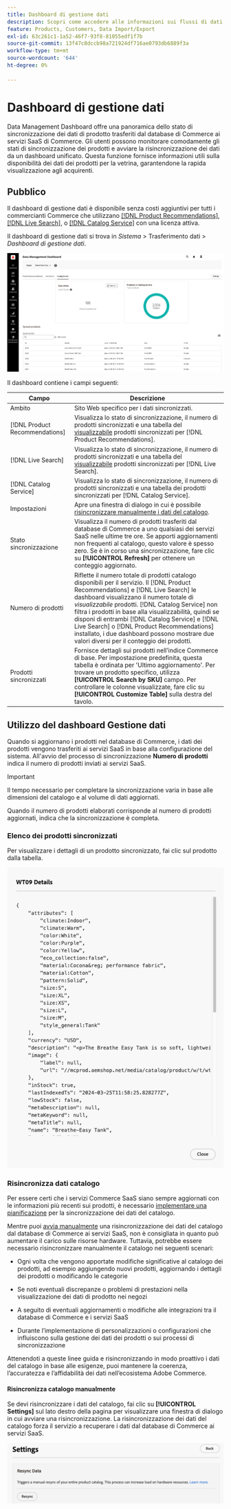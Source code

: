 ```yaml
---
title: Dashboard di gestione dati
description: Scopri come accedere alle informazioni sui flussi di dati per [!DNL Catalog Service], [!DNL Live Search], e [!DNL Product Recommendation]s.
feature: Products, Customers, Data Import/Export
exl-id: 63c261c1-1a52-46f7-93f8-81055edf1f7b
source-git-commit: 13f47c8dccb98a721924df716ae0793db6889f3a
workflow-type: tm+mt
source-wordcount: '644'
ht-degree: 0%

---
```


# Dashboard di gestione dati

Data Management Dashboard offre una panoramica dello stato di sincronizzazione dei dati di prodotto trasferiti dal database di Commerce ai servizi SaaS di Commerce. Gli utenti possono monitorare comodamente gli stati di sincronizzazione dei prodotti e avviare la risincronizzazione dei dati da un dashboard unificato. Questa funzione fornisce informazioni utili sulla disponibilità dei dati dei prodotti per la vetrina, garantendone la rapida visualizzazione agli acquirenti.

## Pubblico

Il dashboard di gestione dati è disponibile senza costi aggiuntivi per tutti i commercianti Commerce che utilizzano [[!DNL Product Recommendations]](https://experienceleague.adobe.com/en/docs/commerce-merchant-services/product-recommendations/guide-overview), [[!DNL Live Search]](https://experienceleague.adobe.com/en/docs/commerce-merchant-services/live-search/guide-overview), o [[!DNL Catalog Service]](https://experienceleague.adobe.com/en/docs/commerce-merchant-services/catalog-service/guide-overview) con una licenza attiva.

Il dashboard di gestione dati si trova in *Sistema* > Trasferimento dati > *Dashboard di gestione dati*.

![Dashboard di gestione dati](assets/data-management-dashboard.png)

Il dashboard contiene i campi seguenti:

| Campo | Descrizione |
|--- |--- |
| Ambito | Sito Web specifico per i dati sincronizzati. |
| [!DNL Product Recommendations] | Visualizza lo stato di sincronizzazione, il numero di prodotti sincronizzati e una tabella del [visualizzabile](https://experienceleague.adobe.com/en/docs/commerce-admin/config/catalog/inventory#stock-options) prodotti sincronizzati per [!DNL Product Recommendations]. |
| [!DNL Live Search] | Visualizza lo stato di sincronizzazione, il numero di prodotti sincronizzati e una tabella del [visualizzabile](https://experienceleague.adobe.com/en/docs/commerce-admin/config/catalog/inventory#stock-options) prodotti sincronizzati per [!DNL Live Search]. |
| [!DNL Catalog Service] | Visualizza lo stato di sincronizzazione, il numero di prodotti sincronizzati e una tabella dei prodotti sincronizzati per [!DNL Catalog Service]. |
| Impostazioni | Apre una finestra di dialogo in cui è possibile [risincronizzare manualmente i dati del catalogo](#resync-catalog-data). |
| Stato sincronizzazione | Visualizza il numero di prodotti trasferiti dal database di Commerce a uno qualsiasi dei servizi SaaS nelle ultime tre ore. Se apporti aggiornamenti non frequenti al catalogo, questo valore è spesso zero. Se è in corso una sincronizzazione, fare clic su **[!UICONTROL Refresh]** per ottenere un conteggio aggiornato. |
| Numero di prodotti | Riflette il numero totale di prodotti catalogo disponibili per il servizio. Il [!DNL Product Recommendations] e [!DNL Live Search] le dashboard visualizzano il numero totale di _visualizzabile_ prodotti. [!DNL Catalog Service] non filtra i prodotti in base alla visualizzabilità, quindi se disponi di entrambi [!DNL Catalog Service] e [!DNL Live Search] o [!DNL Product Recommendations] installato, i due dashboard possono mostrare due valori diversi per il conteggio dei prodotti. |
| Prodotti sincronizzati | Fornisce dettagli sui prodotti nell’indice Commerce di base. Per impostazione predefinita, questa tabella è ordinata per &#39;Ultimo aggiornamento&#39;. Per trovare un prodotto specifico, utilizza **[!UICONTROL Search by SKU]** campo. Per controllare le colonne visualizzate, fare clic su **[!UICONTROL Customize Table]** sulla destra del tavolo. |

## Utilizzo del dashboard Gestione dati

Quando si aggiornano i prodotti nel database di Commerce, i dati dei prodotti vengono trasferiti ai servizi SaaS in base alla configurazione del sistema. All&#39;avvio del processo di sincronizzazione **Numero di prodotti** indica il numero di prodotti inviati ai servizi SaaS.

>[!IMPORTANT]
>
>Il tempo necessario per completare la sincronizzazione varia in base alle dimensioni del catalogo e al volume di dati aggiornati.

Quando il numero di prodotti elaborati corrisponde al numero di prodotti aggiornati, indica che la sincronizzazione è completa.

### Elenco dei prodotti sincronizzati

Per visualizzare i dettagli di un prodotto sincronizzato, fai clic sul prodotto dalla tabella.

![Dettagli prodotto Syncd](assets/sync-product-detail.png)

### Risincronizza dati catalogo

Per essere certi che i servizi Commerce SaaS siano sempre aggiornati con le informazioni più recenti sui prodotti, è necessario [implementare una pianificazione](https://experienceleague.adobe.com/en/docs/commerce-operations/configuration-guide/cli/manage-indexers#reindex) per la sincronizzazione dei dati del catalogo.

Mentre puoi [avvia manualmente](#manually-resync-catalog) una risincronizzazione dei dati del catalogo dal database di Commerce ai servizi SaaS, non è consigliata in quanto può aumentare il carico sulle risorse hardware. Tuttavia, potrebbe essere necessario risincronizzare manualmente il catalogo nei seguenti scenari:

- Ogni volta che vengono apportate modifiche significative al catalogo dei prodotti, ad esempio aggiungendo nuovi prodotti, aggiornando i dettagli dei prodotti o modificando le categorie

- Se noti eventuali discrepanze o problemi di prestazioni nella visualizzazione dei dati di prodotto nei negozi

- A seguito di eventuali aggiornamenti o modifiche alle integrazioni tra il database di Commerce e i servizi SaaS

- Durante l’implementazione di personalizzazioni o configurazioni che influiscono sulla gestione dei dati dei prodotti o sui processi di sincronizzazione

Attenendoti a queste linee guida e risincronizzando in modo proattivo i dati del catalogo in base alle esigenze, puoi mantenere la coerenza, l’accuratezza e l’affidabilità dei dati nell’ecosistema Adobe Commerce.

#### Risincronizza catalogo manualmente

Se devi risincronizzare i dati del catalogo, fai clic su **[!UICONTROL Settings]** sul lato destro della pagina per visualizzare una finestra di dialogo in cui avviare una risincronizzazione. La risincronizzazione dei dati del catalogo forza il servizio a recuperare i dati dal database di Commerce ai servizi SaaS.

![Sincronizza manualmente prodotti](assets/resync-data.png)
